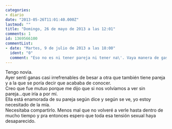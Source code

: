 ```yaml
---
categories:
- diario
date: "2013-05-26T11:01:40.000Z"
lastmod: ""
title: "Domingo, 26 de mayo de 2013 a las 12:01"
comments: 1
id: 1369566100
commentList:
- date: "Martes, 9 de julio de 2013 a las 18:00"
  ident: "0"
  comment: "Eso no es ni tener pareja ni tener na\'. Vaya manera de gastar el tiempo."
---
```


Tengo novia.  
Ayer sentí ganas casi irrefrenables de besar a otra que también tiene pareja y a la que se poría decir que acababa de conocer.  
Creo que fue mutuo porque me dijo que si nos volvíamos a ver sin pareja...que iría a por mí.  
Ella está enamorada de su pareja según dice y según se ve, yo estoy necesitado de la mía.  
Necesitaba compartirlo. Menos mal que no volveré a verle hasta dentro de mucho tiempo y pra entonces espero que toda esa tensión sexual haya desaparecido.